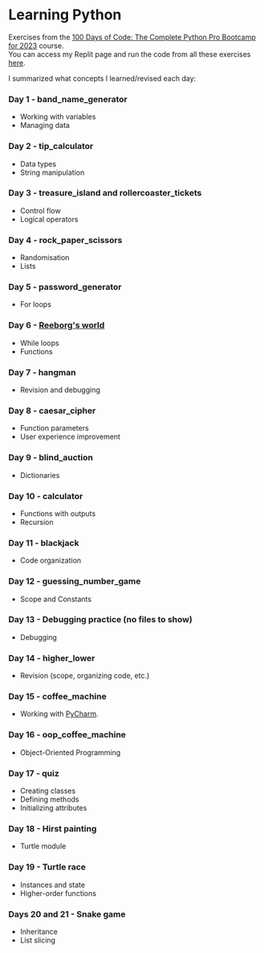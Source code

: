# Learning Python

Exercises from the [100 Days of Code: The Complete Python Pro Bootcamp for 2023](https://www.udemy.com/course/100-days-of-code/) course.    
You can access my Replit page and run the code from all these exercises [here](https://replit.com/@damachad).   
   
I summarized what concepts I learned/revised each day:

### Day 1 - band_name_generator

- Working with variables
- Managing data

### Day 2 - tip_calculator

- Data types
- String manipulation

### Day 3 - treasure_island and rollercoaster_tickets

- Control flow
- Logical operators

### Day 4 - rock_paper_scissors

- Randomisation
- Lists

### Day 5 - password_generator

- For loops

### Day 6 - [Reeborg's world](https://reeborg.ca/reeborg.html?lang=en&mode=python&menu=worlds%2Fmenus%2Freeborg_intro_en.json&name=Hurdle%204&url=worlds%2Ftutorial_en%2Fhurdle4.json)

- While loops
- Functions

### Day 7 - hangman

- Revision and debugging

### Day 8 - caesar_cipher

- Function parameters
- User experience improvement

### Day 9 - blind_auction

- Dictionaries

### Day 10 - calculator

- Functions with outputs
- Recursion

### Day 11 - blackjack

- Code organization

### Day 12 - guessing_number_game

- Scope and Constants

### Day 13 - Debugging practice (no files to show)

- Debugging

### Day 14 - higher_lower

- Revision (scope, organizing code, etc.)

### Day 15 - coffee_machine

- Working with [PyCharm](https://www.jetbrains.com/pycharm/download/).

### Day 16 - oop_coffee_machine

- Object-Oriented Programming

### Day 17 - quiz

- Creating classes
- Defining methods
- Initializing attributes

### Day 18 - Hirst painting

- Turtle module

### Day 19 - Turtle race

- Instances and state
- Higher-order functions

### Days 20 and 21 - Snake game

- Inheritance
- List slicing
